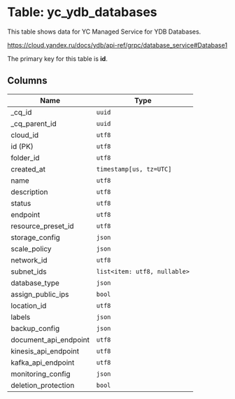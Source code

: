 # Table: yc_ydb_databases

This table shows data for YC Managed Service for YDB Databases.

https://cloud.yandex.ru/docs/ydb/api-ref/grpc/database_service#Database1

The primary key for this table is **id**.

## Columns

| Name          | Type          |
| ------------- | ------------- |
|_cq_id|`uuid`|
|_cq_parent_id|`uuid`|
|cloud_id|`utf8`|
|id (PK)|`utf8`|
|folder_id|`utf8`|
|created_at|`timestamp[us, tz=UTC]`|
|name|`utf8`|
|description|`utf8`|
|status|`utf8`|
|endpoint|`utf8`|
|resource_preset_id|`utf8`|
|storage_config|`json`|
|scale_policy|`json`|
|network_id|`utf8`|
|subnet_ids|`list<item: utf8, nullable>`|
|database_type|`json`|
|assign_public_ips|`bool`|
|location_id|`utf8`|
|labels|`json`|
|backup_config|`json`|
|document_api_endpoint|`utf8`|
|kinesis_api_endpoint|`utf8`|
|kafka_api_endpoint|`utf8`|
|monitoring_config|`json`|
|deletion_protection|`bool`|